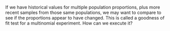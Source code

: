 
If we have historical values for multiple population proportions,
plus more recent samples from those same populations, we may want to
compare to see if the proportions appear to have changed.
This is called a goodness of fit test for a multinomial experiment.
How can we execute it?
